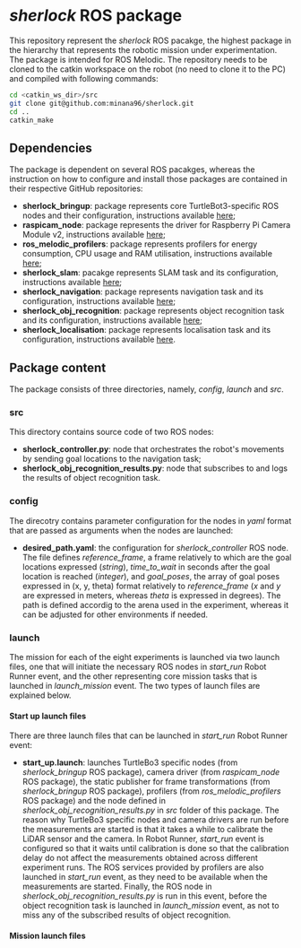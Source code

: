 # *sherlock* ROS package

This repository represent the *sherlock* ROS pacakge, the highest package in the hierarchy that represents the robotic mission under experimentation. The package is intended for ROS Melodic. The repository needs to be cloned to the catkin workspace on the robot (no need to clone it to the PC) and compiled with following commands:
```bash
cd <catkin_ws_dir>/src
git clone git@github.com:minana96/sherlock.git
cd ..
catkin_make
```

## Dependencies

The package is dependent on several ROS pacakges, whereas the instruction on how to configure and install those packages are contained in their respective GitHub repositories:
- **sherlock_bringup**: package represents core TurtleBot3-specific ROS nodes and their configuration, instructions available [here](https://github.com/minana96/sherlock_bringup);
- **raspicam_node**: package represents the driver for Raspberry Pi Camera Module v2, instructions available [here](https://github.com/minana96/raspicam_node);
- **ros_melodic_profilers**: package represents profilers for energy consumption, CPU usage and RAM utilisation, instructions available [here](https://github.com/minana96/ros_melodic_profilers);
- **sherlock_slam**: pacakge represents SLAM task and its configuration, instructions available [here](https://github.com/minana96/sherlock_slam);
- **sherlock_navigation**: package represents navigation task and its configuration, instructions available [here](https://github.com/minana96/sherlock_navigation);
- **sherlock_obj_recognition**: package represents object recognition task and its configuration, instructions available [here](https://github.com/minana96/sherlock_obj_recognition);
- **sherlock_localisation**: package represents localisation task and its configuration, instructions available [here](https://github.com/minana96/sherlock_localisation).

## Package content

The package consists of three directories, namely, *config*, *launch* and *src*.

### src

This directory contains source code of two ROS nodes:
- **sherlock_controller.py**: node that orchestrates the robot's movements by sending goal locations to the navigation task;
- **sherlock_obj_recognition_results.py**: node that subscribes to and logs the results of object recognition task.

### config

The direcotry contains parameter configuration for the nodes in *yaml* format that are passed as arguments when the nodes are launched:
- **desired_path.yaml**: the configuration for *sherlock_controller* ROS node. The file defines *reference_frame*, a frame relatively to which are the goal locations expressed (*string*), *time_to_wait* in seconds after the goal location is reached (*integer*), and *goal_poses*, the array of goal poses expressed in (x, y, theta) format relatively to *reference_frame* (*x* and *y* are expressed in meters, whereas *theta* is expressed in degrees). The path is defined accordig to the arena used in the experiment, whereas it can be adjusted for other environments if needed.

### launch

The mission for each of the eight experiments is launched via two launch files, one that will initiate the necessary ROS nodes in *start_run* Robot Runner event, and the other representing core mission tasks that is launched in *launch_mission* event. The two types of launch files are explained below.

#### Start up launch files

There are three launch files that can be launched in *start_run* Robot Runner event:
- **start_up.launch**: launches TurtleBo3 specific nodes (from *sherlock_bringup* ROS package), camera driver (from *raspicam_node* ROS package), the static publisher for frame transformations (from *sherlock_bringup* ROS package), profilers (from *ros_melodic_profilers* ROS package) and the node defined in *sherlock_obj_recognition_results.py* in *src* folder of this package. The reason why TurtleBo3 specific nodes and camera drivers are run before the measurements are started is that it takes a while to calibrate the LiDAR sensor and the camera. In Robot Runner, *start_run* event is configured so that it waits until calibration is done so that the calibration delay do not affect the measurements obtained across different experiment runs. The ROS services provided by profilers are also launched in *start_run* event, as they need to be available when the measurements are started. Finally, the ROS node in *sherlock_obj_recognition_results.py* is run in this event, before the object recognition task is launched in *launch_mission* event, as not to miss any of the subscribed results of object recognition.

#### Mission launch files
